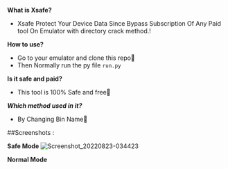 **What is Xsafe?**
* Xsafe Protect Your Device Data Since Bypass Subscription Of Any Paid tool On Emulator with directory crack method.!

**How to use?**
* Go to your emulator and clone this repo👅
* Then Normally run the py file `run.py`

**Is it safe and paid?**
* This tool is 100% Safe and free🌻

***Which method used in it?***
* By Changing Bin Name👅

##Screenshots :

**Safe Mode**
![Screenshot_20220823-034423](https://user-images.githubusercontent.com/111810934/186029754-fc572125-53bc-4eed-b23d-50745ef683c6.png)

**Normal Mode**
